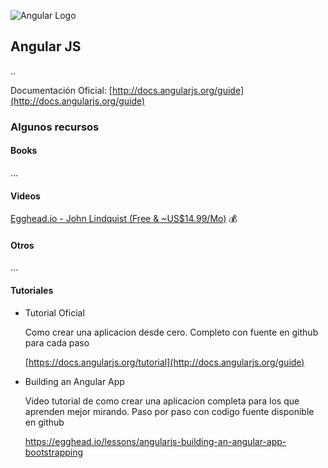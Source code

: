 ![Angular Logo](https://angularjs.org/img/AngularJS-large.png)

## Angular JS

..

Documentación Oficial: [http://docs.angularjs.org/guide](http://docs.angularjs.org/guide)

### Algunos recursos

#### Books
...

#### Videos
[Egghead.io - John Lindquist (Free & ~US$14.99/Mo)](http://egghead.io) :moneybag:

#### Otros
...

#### Tutoriales

* Tutorial Oficial

    Como crear una aplicacion desde cero. Completo con fuente en github para cada paso

    [https://docs.angularjs.org/tutorial](http://docs.angularjs.org/guide)


* Building an Angular App

    Video tutorial de como crear una aplicacion completa para los que aprenden mejor mirando.
    Paso por paso con codigo fuente disponible en github

    <https://egghead.io/lessons/angularjs-building-an-angular-app-bootstrapping>
